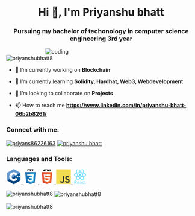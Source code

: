<h1 align="center">Hi 👋, I'm Priyanshu bhatt</h1>
<h3 align="center">Pursuing my bachelor of techonology in computer science engineering 3rd year</h3>
<img align="right" alt="coding"width="400"src="https://media.tenor.com/GfSX-u7VGM4AAAAC/coding.gif">

<p align="left"> <img src="https://komarev.com/ghpvc/?username=priyanshubhatt8&label=Profile%20views&color=0e75b6&style=flat" alt="priyanshubhatt8" /> </p>

- 🔭 I’m currently working on **Blockchain**

- 🌱 I’m currently learning **Solidity, Hardhat, Web3, Webdevelopment**

- 👯 I’m looking to collaborate on **Projects**

- 📫 How to reach me **https://www.linkedin.com/in/priyanshu-bhatt-06b2b8261/**

<h3 align="left">Connect with me:</h3>
<p align="left">
<a href="https://twitter.com/priyans86226163" target="blank"><img align="center" src="https://raw.githubusercontent.com/rahuldkjain/github-profile-readme-generator/master/src/images/icons/Social/twitter.svg" alt="priyans86226163" height="30" width="40" /></a>
<a href="https://linkedin.com/in/priyanshu bhatt" target="blank"><img align="center" src="https://raw.githubusercontent.com/rahuldkjain/github-profile-readme-generator/master/src/images/icons/Social/linked-in-alt.svg" alt="priyanshu bhatt" height="30" width="40" /></a>
</p>

<h3 align="left">Languages and Tools:</h3>
<p align="left"> <a href="https://www.w3schools.com/cpp/" target="_blank" rel="noreferrer"> <img src="https://raw.githubusercontent.com/devicons/devicon/master/icons/cplusplus/cplusplus-original.svg" alt="cplusplus" width="40" height="40"/> </a> <a href="https://www.w3schools.com/css/" target="_blank" rel="noreferrer"> <img src="https://raw.githubusercontent.com/devicons/devicon/master/icons/css3/css3-original-wordmark.svg" alt="css3" width="40" height="40"/> </a> <a href="https://www.w3.org/html/" target="_blank" rel="noreferrer"> <img src="https://raw.githubusercontent.com/devicons/devicon/master/icons/html5/html5-original-wordmark.svg" alt="html5" width="40" height="40"/> </a> <a href="https://developer.mozilla.org/en-US/docs/Web/JavaScript" target="_blank" rel="noreferrer"> <img src="https://raw.githubusercontent.com/devicons/devicon/master/icons/javascript/javascript-original.svg" alt="javascript" width="40" height="40"/> </a> <a href="https://reactjs.org/" target="_blank" rel="noreferrer"> <img src="https://raw.githubusercontent.com/devicons/devicon/master/icons/react/react-original-wordmark.svg" alt="react" width="40" height="40"/> </a> </p>

<p><img align="left" src="https://github-readme-stats.vercel.app/api/top-langs?username=priyanshubhatt8&show_icons=true&locale=en&layout=compact" alt="priyanshubhatt8" /></p>

<p>&nbsp;<img align="center" src="https://github-readme-stats.vercel.app/api?username=priyanshubhatt8&show_icons=true&locale=en" alt="priyanshubhatt8" /></p>

<p><img align="center" src="https://github-readme-streak-stats.herokuapp.com/?user=priyanshubhatt8&" alt="priyanshubhatt8" /></p>

